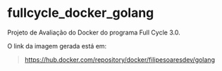 # fullcycle_docker_golang

Projeto de Avaliação do Docker do programa Full Cycle 3.0.

O link da imagem gerada está em:

> https://hub.docker.com/repository/docker/filipesoaresdev/golang
